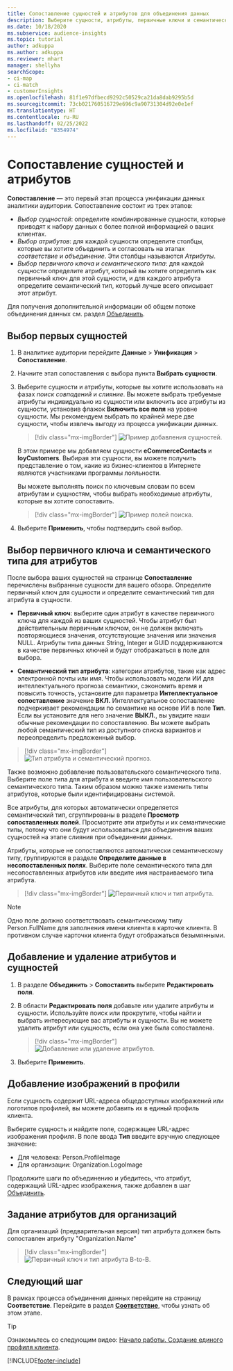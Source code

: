 ```yaml
---
title: Сопоставление сущностей и атрибутов для объединения данных
description: Выберите сущности, атрибуты, первичные ключи и семантические типы для сопоставления данных с единым профилем клиента.
ms.date: 10/18/2020
ms.subservice: audience-insights
ms.topic: tutorial
author: adkuppa
ms.author: adkuppa
ms.reviewer: mhart
manager: shellyha
searchScope:
- ci-map
- ci-match
- customerInsights
ms.openlocfilehash: 81f1e97dfbecd9292c50529ca21da8dab9295b5d
ms.sourcegitcommit: 73cb021760516729e696c9a90731304d92e0e1ef
ms.translationtype: HT
ms.contentlocale: ru-RU
ms.lasthandoff: 02/25/2022
ms.locfileid: "8354974"
---
```

# <a name="map-entities-and-attributes"></a>Сопоставление сущностей и атрибутов

**Сопоставление** — это первый этап процесса унификации данных аналитики аудитории. Сопоставление состоит из трех этапов:

- *Выбор сущностей*: определите комбинированные сущности, которые приводят к набору данных с более полной информацией о ваших клиентах.
- *Выбор атрибутов*: для каждой сущности определите столбцы, которые вы хотите объединить и согласовать на этапах *соответствие* и *объединение*. Эти столбцы называются *Атрибуты*.
- *Выбор первичного ключа и семантического типа*: для каждой сущности определите атрибут, который вы хотите определить как первичный ключ для этой сущности, и для каждого атрибута определите семантический тип, который лучше всего описывает этот атрибут.

Для получения дополнительной информации об общем потоке объединения данных см. раздел [Объединить](data-unification.md).

## <a name="select-the-first-entities"></a>Выбор первых сущностей

1. В аналитике аудитории перейдите **Данные** > **Унификация** > **Сопоставление**.

2. Начните этап сопоставления с выбора пункта **Выбрать сущности**.

3. Выберите сущности и атрибуты, которые вы хотите использовать на фазах *поиск совпадений* и *слияние*. Вы можете выбрать требуемые атрибуты индивидуально из сущности или включить все атрибуты из сущности, установив флажок **Включить все поля** на уровне сущности. Мы рекомендуем выбрать по крайней мере две сущности, чтобы извлечь выгоду из процесса унификации данных.

   > [!div class="mx-imgBorder"]
   > ![Пример добавления сущностей.](media/data-manager-configure-map-add-entities-example.png "Пример добавления сущностей")

   В этом примере мы добавляем сущности **eCommerceContacts** и **loyCustomers**. Выбирая эти сущности, вы можете получить представление о том, какие из бизнес-клиентов в Интернете являются участниками программы лояльности.
   
   Вы можете выполнять поиск по ключевым словам по всем атрибутам и сущностям, чтобы выбрать необходимые атрибуты, которые вы хотите сопоставить.
   
     > [!div class="mx-imgBorder"]
   > ![Пример полей поиска.](media/data-manager-configure-map-search-fields-example.png "Пример полей поиска")

4. Выберите **Применить**, чтобы подтвердить свой выбор.

## <a name="select-primary-key-and-semantic-type-for-attributes"></a>Выбор первичного ключа и семантического типа для атрибутов

После выбора ваших сущностей на странице **Сопоставление** перечислены выбранные сущности для вашего обзора. Определите первичный ключ для сущности и определите семантический тип для атрибута в сущности.

- **Первичный ключ**: выберите один атрибут в качестве первичного ключа для каждой из ваших сущностей. Чтобы атрибут был действительным первичным ключом, он не должен включать повторяющиеся значения, отсутствующие значения или значения NULL. Атрибуты типа данных String, Integer и GUID поддерживаются в качестве первичных ключей и будут отображаться в поле для выбора.

- **Семантический тип атрибута**: категории атрибутов, такие как адрес электронной почты или имя. Чтобы использовать модели ИИ для интеллектуального прогноза семантики, сэкономить время и повысить точность, установите для параметра **Интеллектуальное сопоставление** значение **ВКЛ.** Интеллектуальное сопоставление подчеркивает рекомендации по семантике на основе ИИ в поле **Тип**. Если вы установите для него значение **ВЫКЛ.**, вы увидите наши обычные рекомендации по сопоставлению. Вы можете выбрать любой семантический тип из доступного списка вариантов и переопределить предложенный выбор.

> [!div class="mx-imgBorder"]
> ![Тип атрибута и семантический прогноз.](media/data-manager-configure-map-add-attributes-semantic-prediction.png "Тип атрибута и семантический прогноз")

Также возможно добавление пользовательского семантического типа. Выберите поле типа для атрибута и введите имя пользовательского семантического типа. Таким образом можно также изменить типы атрибутов, которые были идентифицированы системой.

Все атрибуты, для которых автоматически определяется семантический тип, сгруппированы в разделе **Просмотр сопоставленных полей**. Просмотрите эти атрибуты и их семантические типы, потому что они будут использоваться для объединения ваших сущностей на этапе слияния при объединении данных.

Атрибуты, которые не сопоставляются автоматически семантическому типу, группируются в разделе **Определите данные в несопоставленных полях**. Выберите поле семантического типа для несопоставленных атрибутов или введите имя настраиваемого типа атрибута.

> [!div class="mx-imgBorder"]
> ![Первичный ключ и тип атрибута.](media/data-manager-configure-map-add-attributes.png "Первичный ключ и тип атрибута")

> [!NOTE]
> Одно поле должно соответствовать семантическому типу Person.FullName для заполнения имени клиента в карточке клиента. В противном случае карточки клиента будут отображаться безымянными. 

## <a name="add-and-remove-attributes-and-entities"></a>Добавление и удаление атрибутов и сущностей

1. В разделе **Объединить** > **Сопоставить** выберите **Редактировать поля**.

2. В области **Редактировать поля** добавьте или удалите атрибуты и сущности. Используйте поиск или прокрутите, чтобы найти и выбрать интересующие вас атрибуты и сущности. Вы не можете удалить атрибут или сущность, если она уже была сопоставлена.

   > [!div class="mx-imgBorder"]
   > ![Добавление или удаление атрибутов.](media/configure-data-map-edit.png "Добавление или удаление атрибутов")

3. Выберите **Применить**.

## <a name="add-images-to-profiles"></a>Добавление изображений в профили

Если сущность содержит URL-адреса общедоступных изображений или логотипов профилей, вы можете добавить их в единый профиль клиента.

Выберите сущность и найдите поле, содержащее URL-адрес изображения профиля. В поле ввода **Тип** введите вручную следующее значение: 
- Для человека: Person.ProfileImage
- Для организации: Organization.LogoImage

Продолжите шаги по объединению и убедитесь, что атрибут, содержащий URL-адрес изображения, также добавлен в шаг [Объединить](merge-entities.md).

## <a name="set-attributes-for-organizations"></a>Задание атрибутов для организаций

Для организаций (предварительная версия) тип атрибута должен быть сопоставлен атрибуту "Organization.Name"
> [!div class="mx-imgBorder"]
> ![Первичный ключ и тип атрибута B-to-B.](media/configure-data-map-edit-b2b.png "Первичный ключ и тип атрибута B-to-B")

## <a name="next-step"></a>Следующий шаг

В рамках процесса объединения данных перейдите на страницу **Соответствие**. Перейдите в раздел [**Соответствие**](match-entities.md), чтобы узнать об этом этапе.

> [!TIP]
> Ознакомьтесь со следующим видео: [Начало работы. Создание единого профиля клиента](https://youtu.be/oBfGEhucAxs).


[!INCLUDE[footer-include](../includes/footer-banner.md)]